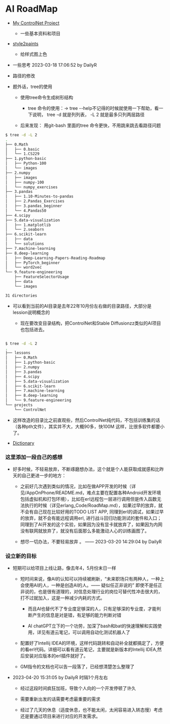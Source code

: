 # AI RoadMap 

- [My ControlNet Project](https://github.com/DailyR/ControlNet)

	- 一些基本资料和项目


- [style2paints](https://github.com/DailyR/style2paints)

	- 给样式图上色


-  一些思考 2023-03-18 17:06:52 by DailyR


- 路径的修改


- 题外话，tree的使用

	- 使用tree命令生成树形结构
		- tree 命令的使用：-> tree --help不记得的时候就使用一下帮助，看一下说明， tree -d 就是列列表， -L 2 就是最多只列两层路径

	- 后来发现： 用git-bash 里面的tree 命令更快，不用跳来跳去看路径问题

```bash
$ tree -d -L 2
.
├── 0.Math
│   ├── 0.basic
│   └── 1.CS229
├── 1.python-basic
│   ├── Python-100
│   └── images
├── 2.numpy
│   ├── images
│   ├── numpy-100
│   └── numpy_exercises
├── 3.pandas
│   ├── 1.10-Minutes-to-pandas
│   ├── 2.Pandas_Exercises
│   ├── 3.pandas_beginner
│   └── 4.Pandas50
├── 4.scipy
├── 5.data-visualization
│   ├── 1.matplotlib
│   └── 2.seaborn
├── 6.scikit-learn
│   ├── data
│   └── solutions
├── 7.machine-learning
├── 8.deep-learning
│   ├── Deep-Learning-Papers-Reading-Roadmap
│   ├── PyTorch_beginner
│   └── word2vec
└── 9.feature-engineering
    ├── FeatureSelectorUsage
    ├── data
    └── images

31 directories
```

- 可以看到当前的AI目录是去年22年10月份左右做的目录路径，大部分是lession说明概念的

	- 现在要改变目录结构，把ControlNet和Stable Diffusionzz类似的AI项目也包括进去。

```bash

$ tree -d -L 2
.
├── lessons
│   ├── 0.Math
│   ├── 1.python-basic
│   ├── 2.numpy
│   ├── 3.pandas
│   ├── 4.scipy
│   ├── 5.data-visualization
│   ├── 6.scikit-learn
│   ├── 7.machine-learning
│   ├── 8.deep-learning
│   └── 9.feature-engineering
└── projects
    └── ControlNet

```

- 这样改造的目录比之前直观些，然后ControlNet纯代码，不包括训练集的话（各种pth文件），其实并不大，大概90多，快100M 这样，比很多软件都要小了。

- [Dictionary](Dictionary.md) 



### 这里添加一段自己的感想

- 好多时候，不轻易放弃，不断琢磨想办法，这个就是个人能获取成就感和比昨天的自己更进一步的地方：

	- 之前好几次遇到类似的情况，比如在做APP开发的时候（详见/AppOnPhone/README.md，难点主要在配置各种Android开发环境包括虚拟机和打包环境），比如在erl远程包一层进行调用但是传入函数无法执行的时候（详见erlang_Code/RoadMap.md），如果过早的放弃，就不会有自己现在比较好用的TODO LIST APP, 同理到erl的调试，如果过早的放弃，就不会有能远程调用erl, 进行战斗回归功能测试的套件和入口；同理到了AI开发的这个实验，如果因为没有显卡就放弃了，如果因为内网没有联网就放弃了，就没有后面那么多能激动人心的训练画图了。

	- 想尽一切办法，不要轻易放弃 。 ——  2023-03-20 14:29:04 by DailyR

### 设立新的目标

- 短期可以给项目上线让路，像去年4，5月份末日一样

	- 短时间来说，像AI的认知可以持续被刷新，“未来职场只有两种人，一种上会使用AI的人，一种是创造AI的人。—— 疑似任正非说的” 即使不是任正非说的，也是很有道理的，对信息处理行业的岗位可替代性冲击很大的，打不过就加入，这是一种减少内耗的方式。

		- 而且AI也替代不了专业度足够深的人，只有足够深的专业度，才能判断产生的信息是对是错，有足够的能力判断对错

		- AI chatGPT立下的一个功劳，加深了bash和bat的快速理解和实践使用，详见有道云笔记，可以调用自动化测试机器人了

	- 配置好了Intellij IDEA的环境，这样代码跳转和自动补全就都搞定了，方便的看erl代码。详细可以看有道云笔记，主要就是新版本的Intellij IDEA,然后安装对应版本的erl插件就好了。


	- GM指令的文档也可以告一段落了，已经想清楚怎么整理了


- 2023-04-20 15:31:05 by DailyR 时隔1个月左右

	- 经过这段时间疯狂加班，导致个人向的一个开发停顿了许久

	- 需要重新出发的话需要考虑最重要的需求

	- 经过了几天的休息（适度休息，也不能太闲，太闲容易进入转态慢）考虑还是要通过项目来进行对应的开发需求。